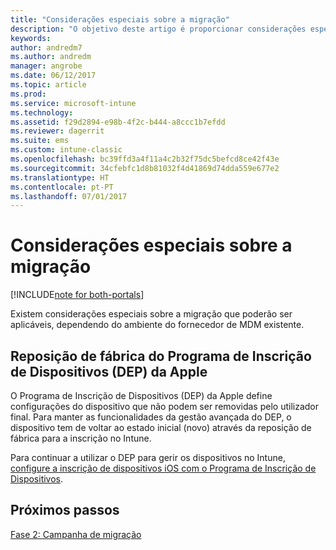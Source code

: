 ```yaml
---
title: "Considerações especiais sobre a migração"
description: "O objetivo deste artigo é proporcionar considerações especiais sobre a migração ao cliente antes de este começar uma campanha de migração."
keywords: 
author: andredm7
ms.author: andredm
manager: angrobe
ms.date: 06/12/2017
ms.topic: article
ms.prod: 
ms.service: microsoft-intune
ms.technology: 
ms.assetid: f29d2894-e98b-4f2c-b444-a8ccc1b7efdd
ms.reviewer: dagerrit
ms.suite: ems
ms.custom: intune-classic
ms.openlocfilehash: bc39ffd3a4f11a4c2b32f75dc5befcd8ce42f43e
ms.sourcegitcommit: 34cfebfc1d8b81032f4d41869d74dda559e677e2
ms.translationtype: HT
ms.contentlocale: pt-PT
ms.lasthandoff: 07/01/2017
---
```

# <a name="special-migration-considerations"></a>Considerações especiais sobre a migração

[!INCLUDE[note for both-portals](./includes/note-for-both-portals.md)]

Existem considerações especiais sobre a migração que poderão ser aplicáveis, dependendo do ambiente do fornecedor de MDM existente.

## <a name="factory-reset-for-apples-device-enrollment-program-dep"></a>Reposição de fábrica do Programa de Inscrição de Dispositivos (DEP) da Apple

O Programa de Inscrição de Dispositivos (DEP) da Apple define configurações do dispositivo que não podem ser removidas pelo utilizador final. Para manter as funcionalidades da gestão avançada do DEP, o dispositivo tem de voltar ao estado inicial (novo) através da reposição de fábrica para a inscrição no Intune.

Para continuar a utilizar o DEP para gerir os dispositivos no Intune, [configure a inscrição de dispositivos iOS com o Programa de Inscrição de Dispositivos](/intune/device-enrollment-program-enroll-ios).


## <a name="next-steps"></a>Próximos passos 

[Fase 2: Campanha de migração](migration-guide-campaign.md)
